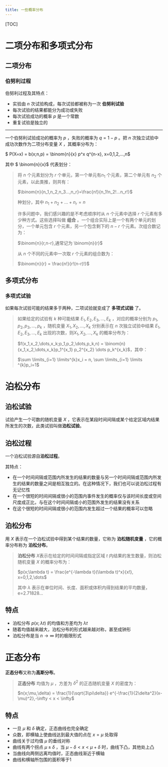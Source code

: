 ```yaml
---
title: 一些概率分布
---
```


[TOC]

# 二项分布和多项式分布

## 二项分布

### 伯努利过程

伯努利过程及其特点：

- 实验由 $n$ 次试验构成，每次试验都被称为一次 **伯努利试验**
- 每次试验的结果都能分为成功或失败
- 每次试验成功的概率 $p$ 是一个常数
- 重复试验是独立的

---

一个伯努利试验成功的概率为 $p$ ，失败的概率为 $q=1-p$ 。把 $n$ 次独立试验中成功次数作为二项分布变量 $X$ ，其概率分布为：

$ P(X=x) = b(x;n,p) = \binom{n}{x} p^x q^{n-x},  x=0,1,2,…,n$

其中 $ \binom{n}{x}$ 代表划分：

> 将 $n$ 个元素划分为 $r$ 个单元，第一个单元有$n_1$ 个元素，第二个单元有 $n_2$ 个元素，以此类推，则共有：
>
> $\binom{n}{n_1,n_2,n_3…,n_r}=\frac{n!}{n_1!n_2!…n_r!}$
>
> 种划分，其中 $n_1+n_2+…+n_r=n$
>
> 许多问题中，我们感兴趣的是不考虑顺序时从 $n$ 个元素中选择 $r$ 个元素有多少种方式。这些选择叫做 **组合** 。一个组合实际上是一个有两个单元的划分，一个单元包含 $r$ 个元素，另一个包含剩下的 $n-r$ 个元素。次组合数记为：
>
> $\binom{n}{r,n-r},通常记为 \binom{n}{r}$
>
> 从 $n$ 个不同的元素中一次取 $r$ 个元素的组合数为：
>
> $\binom{n}{r} = \frac{n!}{r!(n-r)!}$

## 多项式分布

### 多项式试验

如果每次试验可能的结果多于两种，二项试验就变成了 **多项式试验** 了。

>  如果给定的试验有 $k$ 种可能结果 $E_1,E_2,E_3, \dots,E_k$ ，对应的概率分别为 $p_1,p_2,p_3,\dots,p_k$ ，随机变量 $X_1,X_2,\dots,X_k$ 分别表示在 $n$ 次独立试验中结果 $E_1,E_2,E_3, \dots,E_k$ 出现的次数，则$X_1,X_2,\dots,X_k$ 的概率分布为：
>
> $f(x_1,x_2,\dots,x_k;p_1,p_2,\dots,p_k,n) = \binom{n}{x_1,x_2,\dots,x_k}p_1^{x_1} p_2^{x_2} \dots p_k^{x_k}$，其中：
>
> $\sum \limits_{i=1} \limits^{k}x_i = n, \sum \limits_{i=1} \limits ^{k}p_i=1$



# 泊松分布

## 泊松试验

试验产生一个可数的随机变量 $X$ ，它表示在某段时间间隔或某个给定区域内结果所发生的次数，此类试验叫做**泊松试验**。

## 泊松过程

一个泊松试验源自**泊松过程**。

其特点：

- 在一个时间间隔或范围内所发生的结果的数量与另一个时间间隔或范围内所发生的结果的数量之间是相互独立的。在这种情况下，我们也可以说泊松过程有无记忆性
- 在一个很短的时间间隔或很小的范围内事件发生的概率仅与该时间长度或空间尺度成正比，与在这个时间间隔或小的范围外发生的结果没有关系
- 在这个很短的时间间隔或很小的范围内发生超过一个结果的概率可以忽略

## 泊松分布

​用 $X$ 表示在一个泊松试验中得到某个结果的数量，它称为 **泊松随机变量** ，它的概率分布称为 **泊松分布**。

> **泊松分布** $X$表示在给定的时间间隔或指定区域 $t$ 内结果的发生数量，则泊松随机变量 $X$ 的概率分布为：
>
> $p(x;\lambda t) = \frac{e^{-\lambda t}(\lambda t)^x}{x!}, x=0,1,2,\dots$
>
> 其中 $\lambda$ 表示在单位时间、长度、面积或体积内得到结果的平均数量，e=2.71828...

## 特点

- 泊松分布 $p(x;\lambda t)$ 的均值和方差均为 $\lambda t$
- 随着均值越来越大，泊松分布的形式越来越对称，甚至成钟形
- 泊松分布是当 $n \rightarrow \infty$ 时的极限形式

# 正态分布

**正态分布**又称为**高斯分布**。

> **正态分布** 均值为 $\mu$ ，方差为 $\delta^2$ 的正态随机变量 $X$ 的密度为：
>
> $n(x;\mu,\delta) = \frac{1}{\sqrt{3\pi\delta}} e^{-\frac{1}{2\delta^2}(x-\mu)^2},-\infty < x < \infty$

## 特点

- 一旦 $\mu$ 和 $\delta$ 确定，正态曲线也完全确定
- 众数，即横轴上使曲线达到最大值的点在 $x=\mu$ 处取得
- 曲线关于过均值 $\mu$ 的垂线对称
- 曲线有两个拐点 $\mu \pm \delta$ ，当 $\mu - \delta < x < \mu + \delta$ 时，曲线下凸，其他处上凸
- 当曲线向两侧远离均值时，正态曲线渐近于横轴
- 曲线和横轴所包围的面积等于1